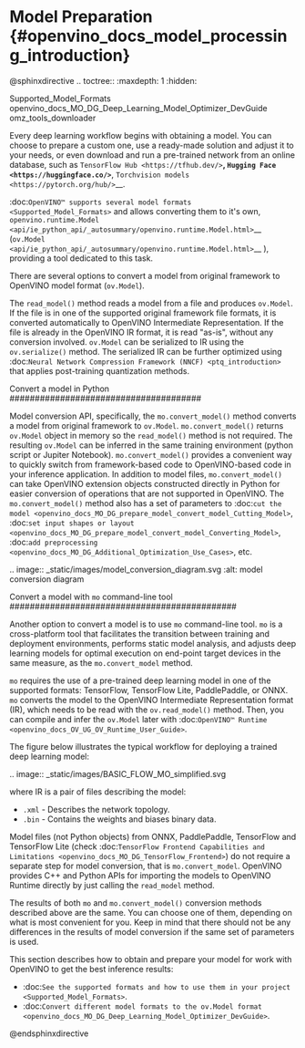 # Model Preparation {#openvino_docs_model_processing_introduction}

@sphinxdirective
.. toctree::
   :maxdepth: 1
   :hidden:

   Supported_Model_Formats
   openvino_docs_MO_DG_Deep_Learning_Model_Optimizer_DevGuide
   omz_tools_downloader


Every deep learning workflow begins with obtaining a model. You can choose to prepare a custom one, use a ready-made solution and adjust it to your needs, or even download and run a pre-trained network from an online database, such as `TensorFlow Hub <https://tfhub.dev/>`__, `Hugging Face <https://huggingface.co/>`__, `Torchvision models <https://pytorch.org/hub/>`__.

:doc:`OpenVINO™ supports several model formats <Supported_Model_Formats>` and allows converting them to it's own, `openvino.runtime.Model <api/ie_python_api/_autosummary/openvino.runtime.Model.html>`__ (`ov.Model <api/ie_python_api/_autosummary/openvino.runtime.Model.html>`__ ), providing a tool dedicated to this task.

There are several options to convert a model from original framework to OpenVINO model format (``ov.Model``).

The ``read_model()`` method reads a model from a file and produces ``ov.Model``. If the file is in one of the supported original framework file formats, it is converted automatically to OpenVINO Intermediate Representation. If the file is already in the OpenVINO IR format, it is read "as-is", without any conversion involved. ``ov.Model`` can be serialized to IR using the ``ov.serialize()`` method. The serialized IR can be further optimized using :doc:`Neural Network Compression Framework (NNCF) <ptq_introduction>` that applies post-training quantization methods.

Convert a model in Python
######################################

Model conversion API, specifically, the ``mo.convert_model()`` method converts a model from original framework to ``ov.Model``. ``mo.convert_model()`` returns ``ov.Model`` object in memory so the ``read_model()`` method is not required. The resulting ``ov.Model`` can be inferred in the same training environment (python script or Jupiter Notebook). ``mo.convert_model()`` provides a convenient way to quickly switch from framework-based code to OpenVINO-based code in your inference application. In addition to model files, ``mo.convert_model()`` can take OpenVINO extension objects constructed directly in Python for easier conversion of operations that are not supported in OpenVINO. The ``mo.convert_model()`` method also has a set of parameters to :doc:`cut the model <openvino_docs_MO_DG_prepare_model_convert_model_Cutting_Model>`, :doc:`set input shapes or layout <openvino_docs_MO_DG_prepare_model_convert_model_Converting_Model>`, :doc:`add preprocessing <openvino_docs_MO_DG_Additional_Optimization_Use_Cases>`, etc.

.. image:: _static/images/model_conversion_diagram.svg
   :alt: model conversion diagram

Convert a model with ``mo`` command-line tool
#############################################

Another option to convert a model is to use ``mo`` command-line tool. ``mo`` is a cross-platform tool that facilitates the transition between training and deployment environments, performs static model analysis, and adjusts deep learning models for optimal execution on end-point target devices in the same measure, as the ``mo.convert_model`` method.

``mo`` requires the use of a pre-trained deep learning model in one of the supported formats: TensorFlow, TensorFlow Lite, PaddlePaddle, or ONNX. ``mo`` converts the model to the OpenVINO Intermediate Representation format (IR), which needs to be read with the ``ov.read_model()`` method. Then, you can compile and infer the ``ov.Model`` later with :doc:`OpenVINO™ Runtime <openvino_docs_OV_UG_OV_Runtime_User_Guide>`.


The figure below illustrates the typical workflow for deploying a trained deep learning model:

.. image:: _static/images/BASIC_FLOW_MO_simplified.svg

where IR is a pair of files describing the model:

* ``.xml`` - Describes the network topology.
* ``.bin`` - Contains the weights and biases binary data.


Model files (not Python objects) from ONNX, PaddlePaddle, TensorFlow and TensorFlow Lite  (check :doc:`TensorFlow Frontend Capabilities and Limitations <openvino_docs_MO_DG_TensorFlow_Frontend>`) do not require a separate step for model conversion, that is ``mo.convert_model``. OpenVINO provides C++ and Python APIs for importing the models to OpenVINO Runtime directly by just calling the ``read_model`` method. 

The results of both ``mo`` and ``mo.convert_model()`` conversion methods described above are the same. You can choose one of them, depending on what is most convenient for you. Keep in mind that there should not be any differences in the results of model conversion if the same set of parameters is used.

This section describes how to obtain and prepare your model for work with OpenVINO to get the best inference results:

* :doc:`See the supported formats and how to use them in your project <Supported_Model_Formats>`.
* :doc:`Convert different model formats to the ov.Model format <openvino_docs_MO_DG_Deep_Learning_Model_Optimizer_DevGuide>`.

@endsphinxdirective

